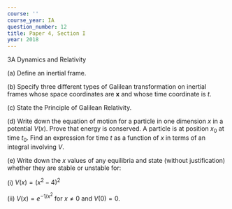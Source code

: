 ```yaml
---
course: ''
course_year: IA
question_number: 12
title: Paper 4, Section I
year: 2018
---
```



3A Dynamics and Relativity

(a) Define an inertial frame.

(b) Specify three different types of Galilean transformation on inertial frames whose space coordinates are $\mathbf{x}$ and whose time coordinate is $t$.

(c) State the Principle of Galilean Relativity.

(d) Write down the equation of motion for a particle in one dimension $x$ in a potential $V(x)$. Prove that energy is conserved. A particle is at position $x_{0}$ at time $t_{0}$. Find an expression for time $t$ as a function of $x$ in terms of an integral involving $V$.

(e) Write down the $x$ values of any equilibria and state (without justification) whether they are stable or unstable for:

(i) $V(x)=\left(x^{2}-4\right)^{2}$

(ii) $V(x)=e^{-1 / x^{2}}$ for $x \neq 0$ and $V(0)=0$.